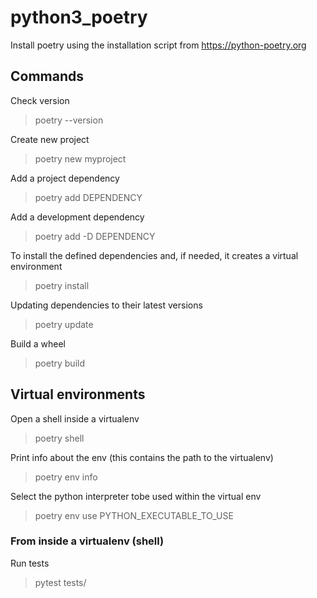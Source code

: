 # python3_poetry

Install poetry using the installation script from https://python-poetry.org

## Commands

Check version
> poetry --version

Create new project
> poetry new myproject

Add a project dependency
> poetry add DEPENDENCY

Add a development dependency
> poetry add -D DEPENDENCY

To install the defined dependencies and, if needed, it creates a virtual environment
> poetry install

Updating dependencies to their latest versions
> poetry update 

Build a wheel
> poetry build

## Virtual environments

Open a shell inside a virtualenv
> poetry shell

Print info about the env (this contains the path to the virtualenv)
> poetry env info

Select the python interpreter tobe used within the virtual env
> poetry env use PYTHON_EXECUTABLE_TO_USE

### From inside a virtualenv (shell)

Run tests
> pytest tests/
